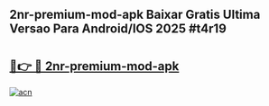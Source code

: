 ## 2nr-premium-mod-apk Baixar Gratis Ultima Versao Para Android/IOS 2025 #t4r19

# <h2><a href="https://ainizakaria.my?title=2nr-premium-mod-apk&ref=20M">🔗👉 🔴 2nr-premium-mod-apk</a></h2>

[![acn](https://github.com/user-attachments/assets/0f9c940e-d8b0-45ae-aac7-cd30a18b3e1c)](https://ainizakaria.my?title=2nr-premium-mod-apk&ref=20M)

